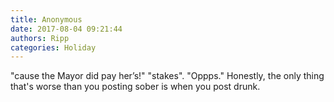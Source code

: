 ```yaml
---
title: Anonymous
date: 2017-08-04 09:21:44
authors: Ripp
categories: Holiday
---
```


 "cause the Mayor did pay her’s!"  "stakes".  "Oppps."  Honestly, the only thing that's worse than you posting sober is when you post drunk.
